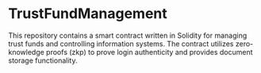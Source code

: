 # TrustFundManagement
This repository contains a smart contract written in Solidity for managing trust funds and controlling information systems. The contract utilizes zero-knowledge proofs (zkp) to prove login authenticity and provides document storage functionality.
